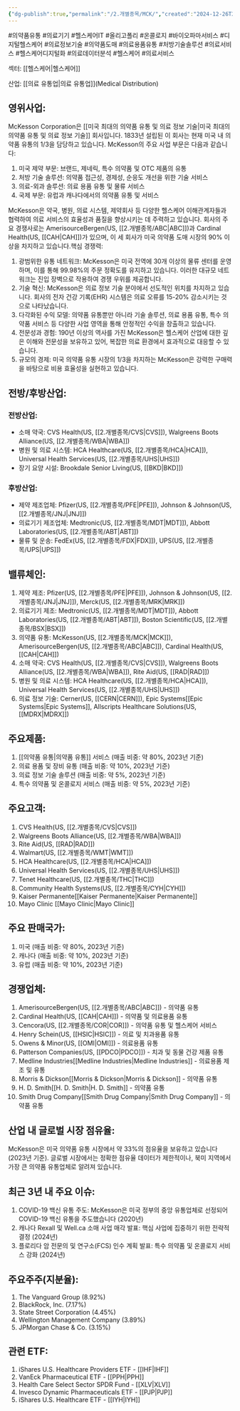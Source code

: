 ```yaml
---
{"dg-publish":true,"permalink":"/2.개별종목/MCK/","created":"2024-12-26T21:53:39.048+09:00","updated":"2025-06-03T20:06:00.059+09:00"}
---
```


#의약품유통 #의료기기 #헬스케어IT  #올리고폴리  #온콜로지 #바이오파마서비스 #디지털헬스케어 #의료정보기술 #의약품도매 #의료용품유통 #처방기술솔루션 #의료서비스 #헬스케어디지털화 #의료데이터분석 #헬스케어 #의료서비스

섹터: [[헬스케어\|헬스케어]]

산업: [[의료 유통업\|의료 유통업]](Medical Distribution)

## 영위사업:  
McKesson Corporation은 [[미국 최대의 의약품 유통 및 의료 정보 기술\|미국 최대의 의약품 유통 및 의료 정보 기술]] 회사입니다. 1833년 설립된 이 회사는 현재 미국 내 의약품 유통의 1/3을 담당하고 있습니다. McKesson의 주요 사업 부문은 다음과 같습니다:

1. 미국 제약 부문: 브랜드, 제네릭, 특수 의약품 및 OTC 제품의 유통
2. 처방 기술 솔루션: 의약품 접근성, 경제성, 순응도 개선을 위한 기술 서비스
3. 의료-외과 솔루션: 의료 용품 유통 및 물류 서비스
4. 국제 부문: 유럽과 캐나다에서의 의약품 유통 및 서비스

McKesson은 약국, 병원, 의료 시스템, 제약회사 등 다양한 헬스케어 이해관계자들과 협력하여 의료 서비스의 효율성과 품질을 향상시키는 데 주력하고 있습니다. 회사의 주요 경쟁사로는 AmerisourceBergen(US, [[2.개별종목/ABC\|ABC]])과 Cardinal Health(US, [[CAH\|CAH]])가 있으며, 이 세 회사가 미국 의약품 도매 시장의 90% 이상을 차지하고 있습니다.핵심 경쟁력:

1. 광범위한 유통 네트워크: McKesson은 미국 전역에 30개 이상의 물류 센터를 운영하며, 이를 통해 99.98%의 주문 정확도를 유지하고 있습니다. 이러한 대규모 네트워크는 진입 장벽으로 작용하여 경쟁 우위를 제공합니다.
2. 기술 혁신: McKesson은 의료 정보 기술 분야에서 선도적인 위치를 차지하고 있습니다. 회사의 전자 건강 기록(EHR) 시스템은 의료 오류를 15-20% 감소시키는 것으로 나타났습니다.
3. 다각화된 수익 모델: 의약품 유통뿐만 아니라 기술 솔루션, 의료 용품 유통, 특수 의약품 서비스 등 다양한 사업 영역을 통해 안정적인 수익을 창출하고 있습니다.
4. 전문성과 경험: 190년 이상의 역사를 가진 McKesson은 헬스케어 산업에 대한 깊은 이해와 전문성을 보유하고 있어, 복잡한 의료 환경에서 효과적으로 대응할 수 있습니다.
5. 규모의 경제: 미국 의약품 유통 시장의 1/3을 차지하는 McKesson은 강력한 구매력을 바탕으로 비용 효율성을 실현하고 있습니다.

## 전방/후방산업:  

### 전방산업:

- 소매 약국: CVS Health(US, [[2.개별종목/CVS\|CVS]]), Walgreens Boots Alliance(US, [[2.개별종목/WBA\|WBA]])
- 병원 및 의료 시스템: HCA Healthcare(US, [[2.개별종목/HCA\|HCA]]), Universal Health Services(US, [[2.개별종목/UHS\|UHS]])
- 장기 요양 시설: Brookdale Senior Living(US, [[BKD\|BKD]])

### 후방산업:

- 제약 제조업체: Pfizer(US, [[2.개별종목/PFE\|PFE]]), Johnson & Johnson(US, [[2.개별종목/JNJ\|JNJ]])
- 의료기기 제조업체: Medtronic(US, [[2.개별종목/MDT\|MDT]]), Abbott Laboratories(US, [[2.개별종목/ABT\|ABT]])
- 물류 및 운송: FedEx(US, [[2.개별종목/FDX\|FDX]]), UPS(US, [[2.개별종목/UPS\|UPS]])

## 밸류체인:

1. 제약 제조: Pfizer(US, [[2.개별종목/PFE\|PFE]]), Johnson & Johnson(US, [[2.개별종목/JNJ\|JNJ]]), Merck(US, [[2.개별종목/MRK\|MRK]])
2. 의료기기 제조: Medtronic(US, [[2.개별종목/MDT\|MDT]]), Abbott Laboratories(US, [[2.개별종목/ABT\|ABT]]), Boston Scientific(US, [[2.개별종목/BSX\|BSX]])
3. 의약품 유통: McKesson(US, [[2.개별종목/MCK\|MCK]]), AmerisourceBergen(US, [[2.개별종목/ABC\|ABC]]), Cardinal Health(US, [[CAH\|CAH]])
4. 소매 약국: CVS Health(US, [[2.개별종목/CVS\|CVS]]), Walgreens Boots Alliance(US, [[2.개별종목/WBA\|WBA]]), Rite Aid(US, [[RAD\|RAD]])
5. 병원 및 의료 시스템: HCA Healthcare(US, [[2.개별종목/HCA\|HCA]]), Universal Health Services(US, [[2.개별종목/UHS\|UHS]])
6. 의료 정보 기술: Cerner(US, [[CERN\|CERN]]), Epic Systems[[Epic Systems\|Epic Systems]], Allscripts Healthcare Solutions(US, [[MDRX\|MDRX]])

## 주요제품:

1. [[의약품 유통\|의약품 유통]] 서비스 (매출 비중: 약 80%, 2023년 기준)
2. 의료 용품 및 장비 유통 (매출 비중: 약 10%, 2023년 기준)
3. 의료 정보 기술 솔루션 (매출 비중: 약 5%, 2023년 기준)
4. 특수 의약품 및 온콜로지 서비스 (매출 비중: 약 5%, 2023년 기준)

## 주요고객:

1. CVS Health(US, [[2.개별종목/CVS\|CVS]])
2. Walgreens Boots Alliance(US, [[2.개별종목/WBA\|WBA]])
3. Rite Aid(US, [[RAD\|RAD]])
4. Walmart(US, [[2.개별종목/WMT\|WMT]])
5. HCA Healthcare(US, [[2.개별종목/HCA\|HCA]])
6. Universal Health Services(US, [[2.개별종목/UHS\|UHS]])
7. Tenet Healthcare(US, [[2.개별종목/THC\|THC]])
8. Community Health Systems(US, [[2.개별종목/CYH\|CYH]])
9. Kaiser Permanente[[Kaiser Permanente\|Kaiser Permanente]]
10. Mayo Clinic [[Mayo Clinic\|Mayo Clinic]]

## 주요 판매국가:

1. 미국 (매출 비중: 약 80%, 2023년 기준)
2. 캐나다 (매출 비중: 약 10%, 2023년 기준)
3. 유럽 (매출 비중: 약 10%, 2023년 기준)

## 경쟁업체:

1. AmerisourceBergen(US, [[2.개별종목/ABC\|ABC]]) - 의약품 유통
2. Cardinal Health(US, [[CAH\|CAH]]) - 의약품 및 의료용품 유통
3. Cencora(US, [[2.개별종목/COR\|COR]]) - 의약품 유통 및 헬스케어 서비스
4. Henry Schein(US, [[HSIC\|HSIC]]) - 의료 및 치과용품 유통
5. Owens & Minor(US, [[OMI\|OMI]]) - 의료용품 유통
6. Patterson Companies(US, [[PDCO\|PDCO]]) - 치과 및 동물 건강 제품 유통
7. Medline Industries[[Medline Industries\|Medline Industries]] - 의료용품 제조 및 유통
8. Morris & Dickson[[Morris & Dickson\|Morris & Dickson]] - 의약품 유통
9. H. D. Smith[[H. D. Smith\|H. D. Smith]] - 의약품 유통
10. Smith Drug Company[[Smith Drug Company\|Smith Drug Company]] - 의약품 유통

## 산업 내 글로벌 시장 점유율:  

McKesson은 미국 의약품 유통 시장에서 약 33%의 점유율을 보유하고 있습니다 (2023년 기준). 글로벌 시장에서는 정확한 점유율 데이터가 제한적이나, 북미 지역에서 가장 큰 의약품 유통업체로 알려져 있습니다.

## 최근 3년 내 주요 이슈:

1. COVID-19 백신 유통 주도: McKesson은 미국 정부의 중앙 유통업체로 선정되어 COVID-19 백신 유통을 주도했습니다 (2020년)
2. 캐나다 Rexall 및 Well.ca 소매 사업 매각 발표: 핵심 사업에 집중하기 위한 전략적 결정 (2024년)
3. 플로리다 암 전문의 및 연구소(FCS) 인수 계획 발표: 특수 의약품 및 온콜로지 서비스 강화 (2024년)

## 주요주주(지분율):

1. The Vanguard Group (8.92%)
2. BlackRock, Inc. (7.17%)
3. State Street Corporation (4.45%)
4. Wellington Management Company (3.89%)
5. JPMorgan Chase & Co. (3.15%)

## 관련 ETF:

1. iShares U.S. Healthcare Providers ETF - [[IHF\|IHF]]
2. VanEck Pharmaceutical ETF - [[PPH\|PPH]]
3. Health Care Select Sector SPDR Fund - [[XLV\|XLV]]
4. Invesco Dynamic Pharmaceuticals ETF - [[PJP\|PJP]]
5. iShares U.S. Healthcare ETF - [[IYH\|IYH]]